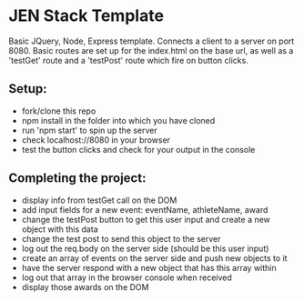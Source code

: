<forked from Group project>

JEN Stack Template
==================

Basic JQuery, Node, Express template. Connects a client to a server on port 8080. Basic routes are set up for the index.html on the base url, as well as a 'testGet' route and a 'testPost' route which fire on button clicks.

Setup:
-----
* fork/clone this repo
* npm install in the folder into which you have cloned
* run 'npm start' to spin up the server
* check localhost://8080 in your browser
* test the button clicks and check for your output in the console

Completing the project:
----------------------
* display info from testGet call on the DOM
* add input fields for a new event: eventName, athleteName, award
* change the testPost button to get this user input and create a new object with this data
* change the test post to send this object to the server
* log out the req.body on the server side (should be this user input)
* create an array of events on the server side and push new objects to it
* have the server respond with a new object that has this array within
* log out that array in the browser console when received
* display those awards on the DOM
